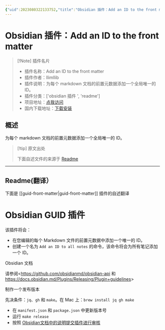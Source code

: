 ```yaml
---
{"uid":2023080322133752,"title":"Obsidian 插件：Add an ID to the front matter","tags":["obsidian插件","readme"],"description":"为每个markdown文档的前置元数据添加一个全局唯一的ID。","author":"AI","type":"readme","draft":false,"editable":false,"modified":20230101000000,"dg-publish":true,"permalink":"/lake-of-knowledge/10-obsidian/obsidian/readme/guid-front-matter-readme/","dgPassFrontmatter":true}
---
```



# Obsidian 插件：Add an ID to the front matter

> [!Note] 插件名片
> - 插件名称：Add an ID to the front matter
> - 插件作者：llimllib
> - 插件说明：为每个 markdown 文档的前置元数据添加一个全局唯一的 ID。
> - 插件分类：['obsidian 插件 ', 'readme']
> - 项目地址：[点我访问](https://github.com/llimllib/obsidian-guid-plugin)
> - 国内下载地址：[下载安装](https://pkmer.cn/products/plugin/pluginMarket/?guid-front-matter)

## 概述

为每个 markdown 文档的前置元数据添加一个全局唯一的 ID。

> [!tip] 原文出处
>
>下面自述文件的来源于 [Readme](https://ghproxy.net/https://raw.githubusercontent.com/llimllib/obsidian-guid-plugin/master/README.md)
>

---

## Readme(翻译）

下面是 [[guid-front-matter\|guid-front-matter]] 插件的自述翻译

# Obsidian GUID 插件

该插件将会：

- 在您编辑的每个 Markdown 文件的前置元数据中添加一个唯一的 ID。
- 创建一个名为 `Add an ID to all notes` 的命令，该命令将会为所有笔记添加一个 ID。

Obsidian 文档

请参阅<<https://github.com/obsidianmd/obsidian-api> 和 <https://docs.obsidian.md/Plugins/Releasing/Plugin+guidelines>>

制作一个发布版本

先决条件：`jq`、`gh` 和 `make`。在 Mac 上：`brew install jq gh make`

- 在 `manifest.json` 和 `package.json` 中更新版本号
- 运行 `make release`
- 按照 [Obsidian文档中的说明提交插件进行审核](https://marcus.se.net/obsidian-plugin-docs/publishing/submit-your-plugin#step-2--submit-your-plugin-for-review)



